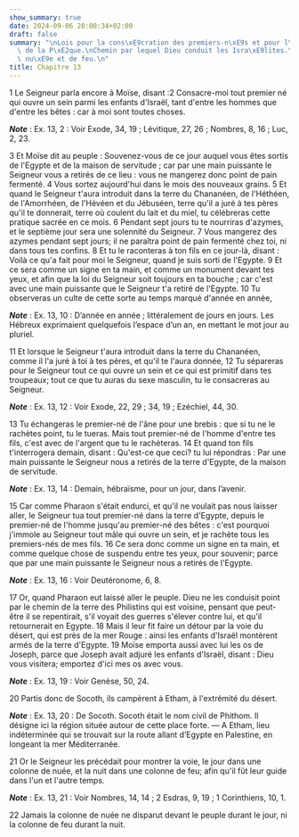 ```yaml
---
show_summary: true
date: 2024-09-06 20:00:34+02:00
draft: false
summary: "\nLois pour la cons\xE9cration des premiers-n\xE9s et pour l\u2019observation\
  \ de la P\xE2que.\nChemin par lequel Dieu conduit les Isra\xE9lites.\nColonne de\
  \ nu\xE9e et de feu.\n"
title: Chapitre 13
---
```





1 Le Seigneur parla encore à Moïse, disant :2 Consacre-moi tout premier né qui ouvre un sein parmi les enfants d'Israël, tant d'entre les hommes que d'entre les bêtes : car à moi sont toutes choses.

***Note*** :  Ex. 13, 2 : Voir Exode, 34, 19 ; Lévitique, 27, 26 ; Nombres, 8, 16 ; Luc, 2, 23.


3 Et Moïse dit au peuple : Souvenez-vous de ce jour auquel vous êtes sortis de l'Egypte et de la maison de servitude ; car par une main puissante le Seigneur vous a retirés de ce lieu : vous ne mangerez donc point de pain fermenté. 4 Vous sortez aujourd'hui dans le mois des nouveaux grains. 5 Et quand le Seigneur t'aura introduit dans la terre du Chananéen, de l'Héthéen, de l'Amorrhéen, de l'Hévéen et du Jébuséen, terre qu'il a juré à tes pères qu'il te donnerait, terre où coulent du lait et du miel, tu célébreras cette pratique sacrée en ce mois. 6 Pendant sept jours tu te nourriras d'azymes, et le septième jour sera une solennité du Seigneur. 7 Vous mangerez des azymes pendant sept jours; il ne paraîtra point de pain fermenté chez toi, ni dans tous tes confins. 8 Et tu le raconteras à ton fils en ce jour-là, disant : Voilà ce qu'a fait pour moi le Seigneur, quand je suis sorti de l'Egypte. 9 Et ce sera comme un signe en ta main, et comme un monument devant tes yeux, et afin que la loi du Seigneur soit toujours
en ta bouche ; car c'est avec une main puissante que le Seigneur t'a retiré de l'Egypte. 10 Tu observeras un culte de cette sorte au temps marqué d'année en année,

***Note*** :  Ex. 13, 10 : D’année en année ; littéralement de jours en jours. Les Hébreux exprimaient quelquefois l’espace d’un an, en mettant le mot jour au pluriel.


11 Et lorsque le Seigneur t'aura introduit dans la terre du Chananéen, comme il l'a juré à toi à tes pères, et qu'il te l'aura donnée, 12 Tu sépareras pour le Seigneur tout ce qui ouvre un sein et ce qui est primitif dans tes troupeaux; tout ce que tu auras du sexe masculin, tu le consacreras au Seigneur.

***Note*** :  Ex. 13, 12 : Voir Exode, 22, 29 ; 34, 19 ; Ezéchiel, 44, 30.

13 Tu échangeras le premier-né de l'âne pour une brebis : que si tu ne le rachètes point, tu le tueras. Mais tout premier-né de l'homme d'entre tes fils, c'est avec de l'argent que tu le rachèteras. 14 Et quand ton fils t'interrogera demain, disant : Qu'est-ce que ceci? tu lui répondras : Par une main puissante le Seigneur nous a retirés de la terre d'Egypte, de la maison de servitude.

***Note*** :  Ex. 13, 14 : Demain, hébraïsme, pour un jour, dans l’avenir.

15 Car comme Pharaon s'était endurci, et qu'il ne voulait pas nous laisser aller, le Seigneur tua tout premier-né dans la terre d'Egypte, depuis le premier-né de l'homme jusqu'au premier-né des bêtes : c'est pourquoi j'immole au Seigneur tout mâle qui ouvre un sein, et je rachète tous les premiers-nés de mes fils. 16 Ce sera donc comme un signe en ta main, et comme quelque chose de suspendu entre tes yeux, pour souvenir; parce que par une main puissante le Seigneur nous a retirés de l'Egypte.

***Note*** :  Ex. 13, 16 : Voir Deutéronome, 6, 8.


17 Or, quand Pharaon eut laissé aller le peuple. Dieu ne les conduisit point par le chemin de la terre des Philistins qui est voisine, pensant que peut-être il se repentirait, s'il voyait des guerres s'élever contre lui, et qu'il retournerait en Egypte. 18 Mais il leur fit faire un détour par la voie du désert, qui est près de la mer Rouge : ainsi les enfants d'Israël montèrent armés de la terre d'Egypte. 19 Moïse emporta aussi avec lui les os de Joseph, parce que Joseph avait adjuré les enfants d'Israël, disant : Dieu vous visitera; emportez d'ici mes os avec vous.

***Note*** :  Ex. 13, 19 : Voir Genèse, 50, 24.


20 Partis donc de Socoth, ils campèrent à Etham, à l'extrémité du désert.

***Note*** :  Ex. 13, 20 : De Socoth. Socoth était le nom civil de Phithom. Il désigne ici la région située autour de cette place forte. ― A Etham, lieu indéterminée qui se trouvait sur la route allant d’Egypte en Palestine, en longeant la mer Méditerranée.

21 Or le Seigneur les précédait pour montrer la voie, le jour dans une colonne de nuée, et la nuit dans une colonne de feu; afin qu'il fût leur guide dans l'un et l'autre temps.

***Note*** :  Ex. 13, 21 : Voir Nombres, 14, 14 ; 2 Esdras, 9, 19 ; 1 Corinthiens, 10, 1.

22 Jamais la colonne de nuée ne disparut devant le peuple durant le jour, ni la colonne de feu durant la nuit.

